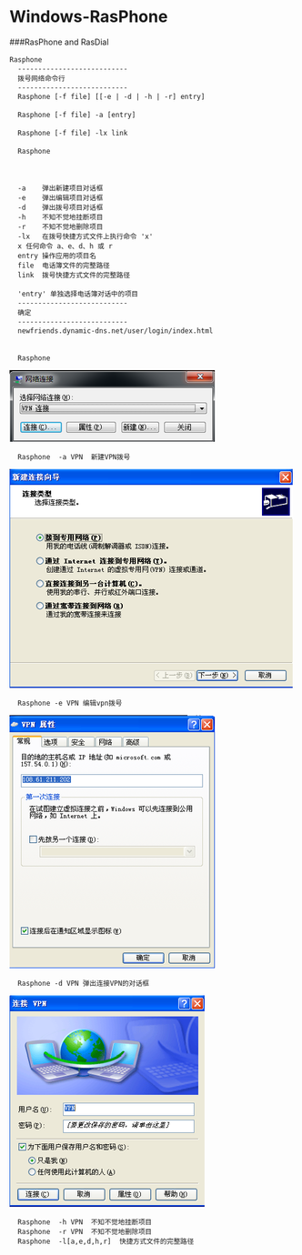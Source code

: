 Windows-RasPhone
================
###RasPhone and RasDial
    
    Rasphone 
      ---------------------------
      拨号网络命令行
      ---------------------------
      Rasphone [-f file] [[-e | -d | -h | -r] entry]
      
      Rasphone [-f file] -a [entry]
      
      Rasphone [-f file] -lx link
      
      Rasphone 
      
      
      
      -a	弹出新建项目对话框
      -e	弹出编辑项目对话框
      -d	弹出拨号项目对话框
      -h	不知不觉地挂断项目
      -r	不知不觉地删除项目
      -lx	在拨号快捷方式文件上执行命令 'x'
      x	任何命令 a、e、d、h 或 r
      entry	操作应用的项目名
      file	电话簿文件的完整路径
      link	拨号快捷方式文件的完整路径
      
      'entry' 单独选择电话簿对话中的项目
      ---------------------------
      确定   
      ---------------------------
      newfriends.dynamic-dns.net/user/login/index.html
      
      
      Rasphone 
![image](https://raw.githubusercontent.com/Zx7ffa4512-Tools/Windows-RasPhone/master/1.png "Rasphone")
      
      
      
      Rasphone  -a VPN  新建VPN拨号
      
![2](https://raw.githubusercontent.com/Zx7ffa4512-Tools/Windows-RasPhone/master/2.png "2")
      
      Rasphone -e VPN 编辑vpn拨号
      
![3](https://raw.githubusercontent.com/Zx7ffa4512-Tools/Windows-RasPhone/master/3.png "3")
      
      Rasphone -d VPN 弹出连接VPN的对话框
![4](https://raw.githubusercontent.com/Zx7ffa4512-Tools/Windows-RasPhone/master/4.png "4")
      
      Rasphone  -h VPN	不知不觉地挂断项目
      Rasphone  -r VPN	不知不觉地删除项目
      Rasphone  -l[a,e,d,h,r]  快捷方式文件的完整路径

